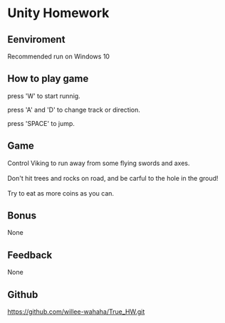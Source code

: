 # Unity Homework
## Eenviroment
Recommended run on Windows 10<br>

## How to play game

press 'W' to start runnig. <br>

press 'A' and 'D' to change track or direction. <br>

press 'SPACE' to jump.<br>

## Game

Control Viking to run away from some flying swords and axes. <br><br>
Don't hit trees and rocks on road, and be carful to the hole in the groud! <br><br>
Try to eat as more coins as you can.<br>


## Bonus

None <br>

## Feedback

None <br>

## Github

https://github.com/willee-wahaha/True_HW.git <br>
